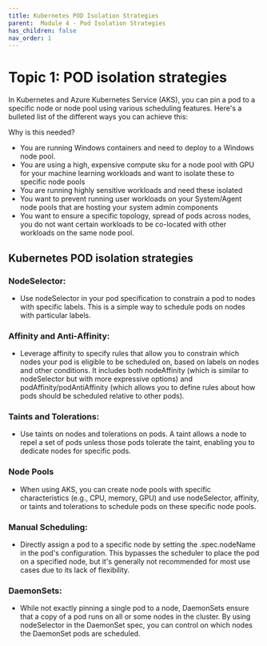 ```yaml
---
title: Kubernetes POD Isolation Strategies
parent:  Module 4 - Pod Isolation Strategies
has_children: false
nav_order: 1
---
```


# Topic 1: POD isolation strategies

In Kubernetes and Azure Kubernetes Service (AKS), you can pin a pod to a specific node or node pool using various scheduling features. Here's a bulleted list of the different ways you can achieve this:

Why is this needed?

- You are running Windows containers and need to deploy to a Windows node pool.
- You are using a high, expensive compute sku for a node pool with GPU for your machine learning workloads and want to isolate these to specific node pools
- You are running highly sensitive workloads and need these isolated
- You want to prevent running user workloads on your System/Agent node pools that are hosting your system admin components
- You want to ensure a specific topology, spread of pods across nodes, you do not want certain workloads to be co-located with other workloads on the same node pool.



## Kubernetes POD isolation strategies

### NodeSelector:

- Use nodeSelector in your pod specification to constrain a pod to nodes with specific labels. This is a simple way to schedule pods on nodes with particular labels.

### Affinity and Anti-Affinity:

- Leverage affinity to specify rules that allow you to constrain which nodes your pod is eligible to be scheduled on, based on labels on nodes and other conditions.
It includes both nodeAffinity (which is similar to nodeSelector but with more expressive options) and podAffinity/podAntiAffinity (which allows you to define rules about how pods should be scheduled relative to other pods).

### Taints and Tolerations:

- Use taints on nodes and tolerations on pods. A taint allows a node to repel a set of pods unless those pods tolerate the taint, enabling you to dedicate nodes for specific pods.

### Node Pools 

- When using AKS, you can create node pools with specific characteristics (e.g., CPU, memory, GPU) and use nodeSelector, affinity, or taints and tolerations to schedule pods on these specific node pools.

### Manual Scheduling:
- Directly assign a pod to a specific node by setting the .spec.nodeName in the pod's configuration. This bypasses the scheduler to place the pod on a specified node, but it's generally not recommended for most use cases due to its lack of flexibility.

### DaemonSets:

- While not exactly pinning a single pod to a node, DaemonSets ensure that a copy of a pod runs on all or some nodes in the cluster. By using nodeSelector in the DaemonSet spec, you can control on which nodes the DaemonSet pods are scheduled.

